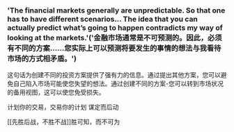 ### 'The financial markets generally are unpredictable. So that one has to have different scenarios… The idea that you can actually predict what’s going to happen contradicts my way of looking at the markets.'('金融市场通常是不可预测的。因此，必须有不同的方案……您实际上可以预测将要发生的事情的想法与我看待市场的方式相矛盾。')

这句话为创建不同的投资方案提供了强有力的信息。通过提出其他方案，您可以避免自己陷入市场可能使您失望的想法。通过创建不同的方案-您可以转到市场状况的备用视图，这可以使您免受损失。

计划你的交易，交易你的计划
谋定而后动

[[先胜后战，不胜不战]]胜可知，而不可为